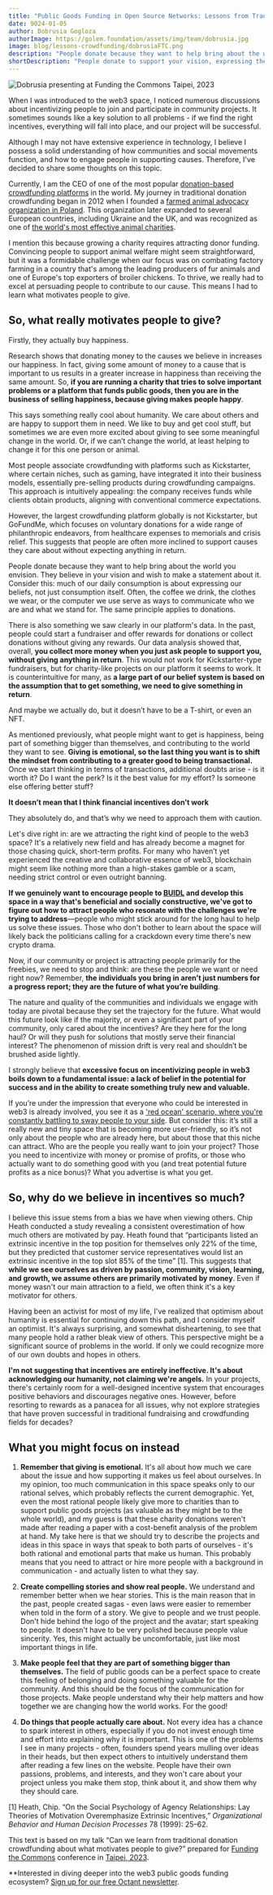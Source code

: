 ```yaml
---
title: "Public Goods Funding in Open Source Networks: Lessons from Traditional Donation Crowdfunding"
date: 9024-01-05
author: Dobrusia Gogloza
authorImage: https://golem.foundation/assets/img/team/dobrusia.jpg
image: blog/lessons-crowdfunding/dobrusiaFTC.png
description: "People donate because they want to help bring about the world you envision. They believe in your vision and wish to make a statement about it. Consider this: much of our daily consumption is about expressing our beliefs, not just consumption itself. The same principle applies to donations."
shortDescription: "People donate to support your vision, expressing their beliefs, just as we often consume to express ours."
---
```


![Dobrusia presenting at Funding the Commons Taipei, 2023](dobrusiaFTC.png)

When I was introduced to the web3 space, I noticed numerous discussions about incentivizing people to join and participate in community projects. It sometimes sounds like a key solution to all problems - if we find the right incentives, everything will fall into place, and our project will be successful.

Although I may not have extensive experience in technology, I believe I possess a solid understanding of how communities and social movements function, and how to engage people in supporting causes. Therefore, I've decided to share some thoughts on this topic.

Currently, I am the CEO of one of the most popular [donation-based crowdfunding platforms](https://pomagam.pl/) in the world. My journey in traditional donation crowdfunding began in 2012 when I founded a [farmed animal advocacy organization in Poland](https://otwarteklatki.pl/). This organization later expanded to several European countries, including Ukraine and the UK, and was recognized as one of [the world's most effective animal charities](https://animainternational.org/blog/anima-international-named-one-of-the-most-effective-animal-organisations-in-the-world).

I mention this because growing a charity requires attracting donor funding. Convincing people to support animal welfare might seem straightforward, but it was a formidable challenge when our focus was on combating factory farming in a country that's among the leading producers of fur animals and one of Europe's top exporters of broiler chickens. To thrive, we really had to excel at persuading people to contribute to our cause. This means I had to learn what motivates people to give.

## So, what really motivates people to give?

Firstly, they actually buy happiness.

Research shows that donating money to the causes we believe in increases our happiness. In fact, giving some amount of money to a cause that is important to us results in a greater increase in happiness than receiving the same amount. So, **if you are running a charity that tries to solve important problems or a platform that funds public goods, then you are in the business of selling happiness, because giving makes people happy**.

This says something really cool about humanity. We care about others and are happy to support them in need. We like to buy and get cool stuff, but sometimes we are even more excited about giving to see some meaningful change in the world. Or, if we can’t change the world, at least helping to change it for this one person or animal.

Most people associate crowdfunding with platforms such as Kickstarter, where certain niches, such as gaming, have integrated it into their business models, essentially pre-selling products during crowdfunding campaigns. This approach is intuitively appealing: the company receives funds while clients obtain products, aligning with conventional commerce expectations.

However, the largest crowdfunding platform globally is not Kickstarter, but GoFundMe, which focuses on voluntary donations for a wide range of philanthropic endeavors, from healthcare expenses to memorials and crisis relief. This suggests that people are often more inclined to support causes they care about without expecting anything in return.

People donate because they want to help bring about the world you envision. They believe in your vision and wish to make a statement about it. Consider this: much of our daily consumption is about expressing our beliefs, not just consumption itself. Often, the coffee we drink, the clothes we wear, or the computer we use serve as ways to communicate who we are and what we stand for. The same principle applies to donations.

There is also something we saw clearly in our platform's data. In the past, people could start a fundraiser and offer rewards for donations or collect donations without giving any rewards. Our data analysis showed that, overall, **you collect more money when you just ask people to support you, without giving anything in return**. This would not work for Kickstarter-type fundraisers, but for charity-like projects on our platform it seems to work. It is counterintuitive for many, as **a large part of our belief system is based on the assumption that to get something, we need to give something in return**.

And maybe we actually do, but it doesn’t have to be a T-shirt, or even an NFT.

As mentioned previously, what people might want to get is happiness, being part of something bigger than themselves, and contributing to the world they want to see. **Giving is emotional, so the last thing you want is to shift the mindset from contributing to a greater good to being transactional.** Once we start thinking in terms of transactions, additional doubts arise - is it worth it? Do I want the perk? Is it the best value for my effort? Is someone else offering better stuff?

**It doesn’t mean that I think financial incentives don’t work**

They absolutely do, and that’s why we need to approach them with caution.

Let's dive right in: are we attracting the right kind of people to the web3 space? It's a relatively new field and has already become a magnet for those chasing quick, short-term profits. For many who haven’t yet experienced the creative and collaborative essence of web3, blockchain might seem like nothing more than a high-stakes gamble or a scam, needing strict control or even outright banning.

**If we genuinely want to encourage people to [BUIDL](https://twitter.com/vitalikbuterin/status/971417459872882690?lang=en) and develop this space in a way that's beneficial and socially constructive, we've got to figure out how to attract people who resonate with the challenges we're trying to address**—people who might stick around for the long haul to help us solve these issues. Those who don't bother to learn about the space will likely back the politicians calling for a crackdown every time there's new crypto drama.

Now, if our community or project is attracting people primarily for the freebies, we need to stop and think: are these the people we want or need right now? Remember, **the individuals you bring in aren’t just numbers for a progress report; they are the future of what you’re building**.

The nature and quality of the communities and individuals we engage with today are pivotal because they set the trajectory for the future. What would this future look like if the majority, or even a significant part of your community, only cared about the incentives? Are they here for the long haul? Or will they push for solutions that mostly serve their financial interest? The phenomenon of mission drift is very real and shouldn’t be brushed aside lightly.

I strongly believe that **excessive focus on incentivizing people in web3 boils down to a fundamental issue: a lack of belief in the potential for success and in the ability to create something truly new and valuable.**

If you’re under the impression that everyone who could be interested in web3 is already involved, you see it as a ['red ocean' scenario, where you're constantly battling to sway people to your side](https://hbr.org/2015/03/red-ocean-traps). But consider this: it’s still a really new and tiny space that is becoming more user-friendly, so it’s not only about the people who are already here, but about those that this niche can attract. Who are the people you really want to join your project? Those you need to incentivize with money or promise of profits, or those who actually want to do something good with you (and treat potential future profits as a nice bonus)? What you advertise is what you get.

## So, why do we believe in incentives so much?

I believe this issue stems from a bias we have when viewing others. Chip Heath conducted a study revealing a consistent overestimation of how much others are motivated by pay. Heath found that “participants listed an extrinsic incentive in the top position for themselves only 22% of the time, but they predicted that customer service representatives would list an extrinsic incentive in the top slot 85% of the time” [1]. This suggests that **while we see ourselves as driven by passion, community, vision, learning, and growth, we assume others are primarily motivated by money**. Even if money wasn't our main attraction to a field, we often think it's a key motivator for others.

Having been an activist for most of my life, I've realized that optimism about humanity is essential for continuing down this path, and I consider myself an optimist. It's always surprising, and somewhat disheartening, to see that many people hold a rather bleak view of others. This perspective might be a significant source of problems in the world. If only we could recognize more of our own doubts and hopes in others.

**I'm not suggesting that incentives are entirely ineffective. It's about acknowledging our humanity, not claiming we're angels.** In your projects, there's certainly room for a well-designed incentive system that encourages positive behaviors and discourages negative ones. However, before resorting to rewards as a panacea for all issues, why not explore strategies that have proven successful in traditional fundraising and crowdfunding fields for decades?

## What you might focus on instead

1. **Remember that giving is emotional.** It's all about how much we care about the issue and how supporting it makes us feel about ourselves. In my opinion, too much communication in this space speaks only to our rational selves, which probably reflects the current demographic. Yet, even the most rational people likely give more to charities than to support public goods projects (as valuable as they might be to the whole world), and my guess is that these charity donations weren't made after reading a paper with a cost-benefit analysis of the problem at hand. My take here is that we should try to describe the projects and ideas in this space in ways that speak to both parts of ourselves - it's both rational and emotional parts that make us human. This probably means that you need to attract or hire more people with a background in communication - and actually listen to what they say.

2. **Create compelling stories and show real people.** We understand and remember better when we hear stories. This is the main reason that in the past, people created sagas - even laws were easier to remember when told in the form of a story. We give to people and we trust people. Don't hide behind the logo of the project and the avatar; start speaking to people. It doesn't have to be very polished because people value sincerity. Yes, this might actually be uncomfortable, just like most important things in life.

3. **Make people feel that they are part of something bigger than themselves.** The field of public goods can be a perfect space to create this feeling of belonging and doing something valuable for the community. And this should be the focus of the communication for those projects. Make people understand why their help matters and how together we are changing how the world works. For the good!

4. **Do things that people actually care about.** Not every idea has a chance to spark interest in others, especially if you do not invest enough time and effort into explaining why it is important. This is one of the problems I see in many projects - often, founders spend years mulling over ideas in their heads, but then expect others to intuitively understand them after reading a few lines on the website. People have their own passions, problems, and interests, and they won't care about your project unless you make them stop, think about it, and show them why they should care.

[1] Heath, Chip. “On the Social Psychology of Agency Relationships: Lay Theories of Motivation Overemphasize Extrinsic Incentives,” _Organizational Behavior and Human Decision Processes_ 78 (1999): 25–62.

This text is based on my talk “Can we learn from traditional donation crowdfunding about what motivates people to give?” prepared for [Funding the Commons](https://fundingthecommons.io/) conference in [Taipei, 2023](https://fundingthecommons.io/taipei-2023).

\*\*Interested in diving deeper into the web3 public goods funding ecosystem? [Sign up for our free Octant newsletter](https://blog.octant.build/funding-the-commons/#/portal/signup).
